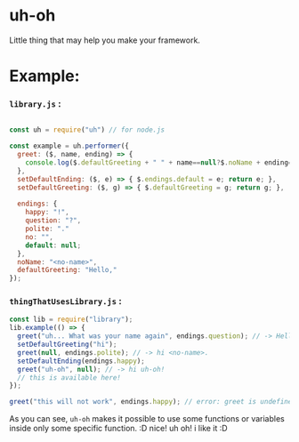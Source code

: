 # uh-oh

Little thing that may help you make your framework.

# Example:

### `library.js` :
```js

const uh = require("uh") // for node.js

const example = uh.performer({
  greet: ($, name, ending) => {
    console.log($.defaultGreeting + " " + name==null?$.noName + ending==null?$.endings.default:ending);
  },
  setDefaultEnding: ($, e) => { $.endings.default = e; return e; },
  setDefaultGreeting: ($, g) => { $.defaultGreeting = g; return g; },
  
  endings: {
    happy: "!",
    question: "?",
    polite: "."
    no: "",
    default: null;
  },
  noName: "<no-name>",
  defaultGreeting: "Hello,"
});
```

### `thingThatUsesLibrary.js` :
```js
const lib = require("library");
lib.example(() => {
  greet("uh... What was your name again", endings.question); // -> Hello, uh... What was your name again?
  setDefaultGreeting("hi");
  greet(null, endings.polite); // -> hi <no-name>.
  setDefaultEnding(endings.happy);
  greet("uh-oh", null); // -> hi uh-oh!
  // this is available here!
});

greet("this will not work", endings.happy); // error: greet is undefined!
```

As you can see, `uh-oh` makes it possible to use some functions
or variables inside only some specific function. :D nice! uh oh! i like it :D
